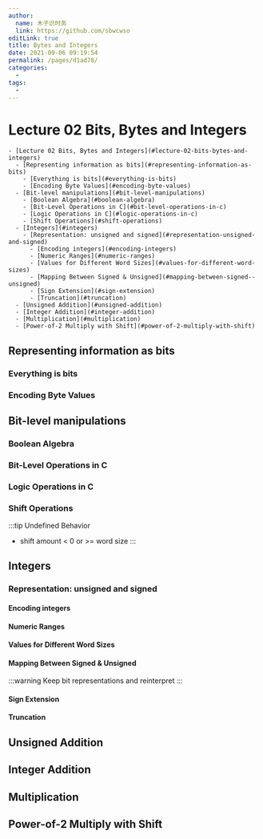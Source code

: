 ```yaml
---
author: 
  name: 木子识时务
  link: https://github.com/sbwcwso
editLink: true
title: Bytes and Integers
date: 2021-09-06 09:19:54
permalink: /pages/d1ad78/
categories: 
  - 
tags: 
  - 
---
```


# Lecture 02 Bits, Bytes and Integers



```markmap
- [Lecture 02 Bits, Bytes and Integers](#lecture-02-bits-bytes-and-integers)
  - [Representing information as bits](#representing-information-as-bits)
    - [Everything is bits](#everything-is-bits)
    - [Encoding Byte Values](#encoding-byte-values)
  - [Bit-level manipulations](#bit-level-manipulations)
    - [Boolean Algebra](#boolean-algebra)
    - [Bit-Level Operations in C](#bit-level-operations-in-c)
    - [Logic Operations in C](#logic-operations-in-c)
    - [Shift Operations](#shift-operations)
  - [Integers](#integers)
    - [Representation: unsigned and signed](#representation-unsigned-and-signed)
      - [Encoding integers](#encoding-integers)
      - [Numeric Ranges](#numeric-ranges)
      - [Values for Different Word Sizes](#values-for-different-word-sizes)
      - [Mapping Between Signed & Unsigned](#mapping-between-signed--unsigned)
      - [Sign Extension](#sign-extension)
      - [Truncation](#truncation)
  - [Unsigned Addition](#unsigned-addition)
  - [Integer Addition](#integer-addition)
  - [Multiplication](#multiplication)
  - [Power-of-2 Multiply with Shift](#power-of-2-multiply-with-shift)
```


## Representing information as bits

### Everything is bits

### Encoding Byte Values

## Bit-level manipulations

### Boolean Algebra

### Bit-Level Operations in C

### Logic Operations in C

### Shift Operations

:::tip Undefined Behavior
* shift amount < 0 or >= word size
:::

## Integers

### Representation: unsigned and signed

#### Encoding integers

#### Numeric Ranges

#### Values for Different Word Sizes

#### Mapping Between Signed & Unsigned

:::warning Keep bit representations and reinterpret
:::

#### Sign Extension

#### Truncation

## Unsigned Addition

## Integer Addition

## Multiplication

## Power-of-2 Multiply with Shift

